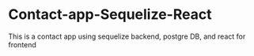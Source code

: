 # Contact-app-Sequelize-React
This is a contact app using sequelize backend, postgre DB, and react for frontend
